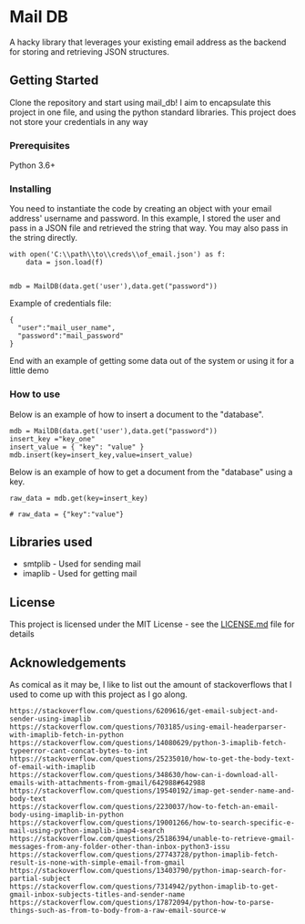 # Mail DB

A hacky library that leverages your existing email address as the backend for storing and retrieving JSON structures. 

## Getting Started

Clone the repository and start using mail_db! I aim to encapsulate this project in one file, and using the python standard libraries. This project does not store your credentials in any way 

### Prerequisites

Python 3.6+

### Installing

You need to instantiate the code by creating an object with your email address' username and password. In this example, I stored the user and pass in a JSON file and retrieved the string that way. You may also pass in the string directly. 

```
with open('C:\\path\\to\\creds\\of_email.json') as f:
    data = json.load(f)


mdb = MailDB(data.get('user'),data.get("password"))

```

Example of credentials file: 

```
{
  "user":"mail_user_name",
  "password":"mail_password"
}   
```

End with an example of getting some data out of the system or using it for a little demo


### How to use

Below is an example of how to insert a document to the "database".
```
mdb = MailDB(data.get('user'),data.get("password"))
insert_key ="key_one"
insert_value = { "key": "value" }
mdb.insert(key=insert_key,value=insert_value)

```

Below is an example of how to get a document from the "database" using a key.

```
raw_data = mdb.get(key=insert_key)

# raw_data = {"key":"value"}
```


## Libraries used

* smtplib - Used for sending mail
* imaplib - Used for getting mail



## License

This project is licensed under the MIT License - see the [LICENSE.md](LICENSE.md) file for details

## Acknowledgements

As comical as it may be, I like to list out the amount of stackoverflows that I used to come up with this project as I go along. 

```
https://stackoverflow.com/questions/6209616/get-email-subject-and-sender-using-imaplib
https://stackoverflow.com/questions/703185/using-email-headerparser-with-imaplib-fetch-in-python
https://stackoverflow.com/questions/14080629/python-3-imaplib-fetch-typeerror-cant-concat-bytes-to-int
https://stackoverflow.com/questions/25235010/how-to-get-the-body-text-of-email-with-imaplib
https://stackoverflow.com/questions/348630/how-can-i-download-all-emails-with-attachments-from-gmail/642988#642988
https://stackoverflow.com/questions/19540192/imap-get-sender-name-and-body-text
https://stackoverflow.com/questions/2230037/how-to-fetch-an-email-body-using-imaplib-in-python
https://stackoverflow.com/questions/19001266/how-to-search-specific-e-mail-using-python-imaplib-imap4-search
https://stackoverflow.com/questions/25186394/unable-to-retrieve-gmail-messages-from-any-folder-other-than-inbox-python3-issu
https://stackoverflow.com/questions/27743728/python-imaplib-fetch-result-is-none-with-simple-email-from-gmail
https://stackoverflow.com/questions/13403790/python-imap-search-for-partial-subject
https://stackoverflow.com/questions/7314942/python-imaplib-to-get-gmail-inbox-subjects-titles-and-sender-name
https://stackoverflow.com/questions/17872094/python-how-to-parse-things-such-as-from-to-body-from-a-raw-email-source-w
```
